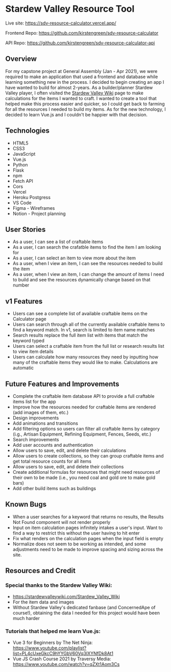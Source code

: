 # Stardew Valley Resource Tool

Live site: <https://sdv-resource-calculator.vercel.app/>

Frontend Repo: <https://github.com/kirstengreen/sdv-resource-calculator>

API Repo: <https://github.com/kirstengreen/sdv-resource-calculator-api>


## Overview

For my capstone project at General Assembly (Jan - Apr 2021), we were required to make an application that used a frontend and database while learning something new in the process. I decided to begin creating an app I have wanted to build for almost 2-years. As a builder/planner Stardew Valley player, I often visited the [Stardew Valley Wiki](https://stardewvalleywiki.com/Stardew_Valley_Wiki) page to make calculations for the items I wanted to craft. I wanted to create a tool that helped make this process easier and quicker, so I could get back to farming for all the resources I needed to build my items. As for the new technology, I decided to learn Vue.js and I couldn't be happier with that decision.


## Technologies

* HTML5
* CSS3
* JavaScript
* Vue.js
* Python
* Flask
* npm
* Fetch API
* Cors
* Vercel
* Heroku Postgress
* VS Code
* Figma - Wireframes
* Notion - Project planning


## User Stories

* As a user, I can see a list of craftable items
* As a user, I can search the crafatble items to find the item I am looking for
* As a user, I can select an item to view more about the item
* As a user, when I view an item, I can see the resources needed to build the item
* As a user, when I view an item, I can change the amount of items I need to build and see the resources dynamically change based on that number


## v1 Features

* Users can see a complete list of available craftable items on the Calculator page
* Users can search through all of the currently available craftable items to find a keyword match. In v1, search is limited to item name matches
* Search results replace the full item list with items that match the keyword typed
* Users can select a craftable item from the full list or research results list to view item details
* Users can calculate how many resources they need by inputting how many of the craftable items they would like to make. Calculations are automatic


## Future Features and Improvements

* Complete the craftable item database API to provide a full craftable items list for the app
* Improve how the resources needed for craftable items are rendered (add images of them, etc.)
* Design improvements
* Add animations and transitions
* Add filtering options so users can filter all craftable items by category (i.g., Artisan Equipment, Refining Equipment, Fences, Seeds, etc.)
* Search improvements
* Add user accounts and authentication
* Allow users to save, edit, and delete their calculations
* Allow users to create collections, so they can group craftable items and get total resource counts for all items
* Allow users to save, edit, and delete their collections
* Create additional formulas for resources that might need resources of their own to be made (i.e., you need coal and gold ore to make gold bars)
* Add other build items such as buildings


## Known Bugs

* When a user searches for a keyword that returns no results, the Results Not Found component will not render properly
* Input on item calculation pages infinitely intakes a user's input. Want to find a way to restrict this without the user having to hit enter
* Fix what renders on the calculation pages when the input field is empty
* Normalize does not seem to be working as intended, and some adjustments need to be made to improve spacing and sizing across the site. 


## Resources and Credit

### Special thanks to the Stardew Valley Wiki:
* <https://stardewvalleywiki.com/Stardew_Valley_Wiki>
* For the item data and images
* Without Stardew Valley's dedicated fanbase (and ConcernedApe of course!), obtaining the data I needed for this project would have been much harder


### Tutorials that helped me learn Vue.js:
* Vue 3 for Beginners by The Net Ninja: <https://www.youtube.com/playlist?list=PL4cUxeGkcC9hYYGbV60Vq3IXYNfDk8At1>
* Vue JS Crash Course 2021 by  Traversy Media: <https://www.youtube.com/watch?v=qZXt1Aom3Cs>